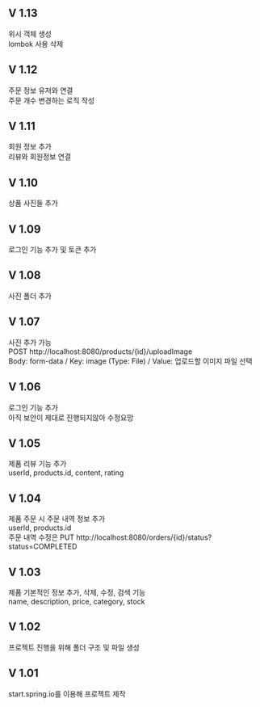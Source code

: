 ## V 1.13
위시 객체 생성 <br />
lombok 사용 삭제

## V 1.12
주문 정보 유저와 연결 <br />
주문 개수 변경하는 로직 작성

## V 1.11
회원 정보 추가 <br />
리뷰와 회원정보 연결

## V 1.10
상품 사진들 추가

## V 1.09
로그인 기능 추가 및 토큰 추가

## V 1.08
사진 폴더 추가

## V 1.07
사진 추가 가능<br />
POST http://localhost:8080/products/{id}/uploadImage <br />
Body: form-data / Key: image (Type: File) / Value: 업로드할 이미지 파일 선택

## V 1.06
로그인 기능 추가 <br />
아직 보안이 제대로 진행되지않아 수정요망

## V 1.05
제품 리뷰 기능 추가 <br />
userId, products.id, content, rating

## V 1.04
제품 주문 시 주문 내역 정보 추가 <br />
userId, products.id <br />
주문 내역 수정은 PUT http://localhost:8080/orders/{id}/status?status=COMPLETED

## V 1.03
제품 기본적인 정보 추가, 삭제, 수정, 검색 기능 <br />
name, description, price, category, stock

## V 1.02
프로젝트 진행을 위해 폴더 구조 및 파일 생성

## V 1.01
start.spring.io를 이용해 프로젝트 제작
